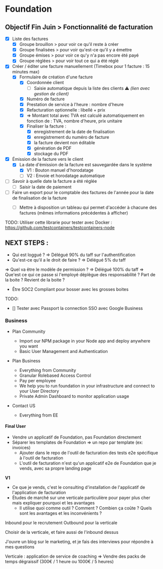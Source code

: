 # Foundation

## Objectif Fin Juin > Fonctionnalité de facturation

- [x] Liste des factures
  - [x] Groupe brouillon > pour voir ce qu'il reste à créer
  - [x] Groupe finalisées > pour voir qu'est-ce qu'il y a émettre
  - [x] Groupe émises > pour voir ce qu'y n'a pas encore été payé
  - [x] Groupe réglées > pour voir tout ce qui a été réglé
- [x] Créer / éditer une facture manuellement (Timebox pour 1 facture : 15 minutes max)
  - [x] Formulaire de création d'une facture
    - [x] Coordonnée client
      - [ ] Saisie automatique depuis la liste des clients ⚠ _(lien avec gestion de client)_
    - [x] Numéro de facture
    - [x] Prestation de service à l'heure : nombre d'heure
    - [x] Refacturation optionnelle : libellé + prix
    - [x] => Montant total avec TVA est calculé automatiquement en fonction de : TVA, nombre d'heure, prix unitaire
    - [x] Finaliser la facture :
      - [x] enregistrement de la date de finalisation
      - [x] enregistrement du numéro de facture
      - [x] la facture devient non éditable
      - [x] génération de PDF
      - [x] stockage du PDF
- [x] Émission de la facture vers le client
  - [x] La date d'émission de la facture est sauvegardée dans le système
    - [x] V1 : Bouton manuel d'horodatage
    - [ ] V2 : Envoie et horodatage automatique
- [ ] Savoir à quelle date la facture a été réglée
  - [ ] Saisir la date de paiement
- [ ] Faire un export pour le comptable des factures de l'année pour la date de finalisation de la facture
  - [ ] Mettre à disposition un tableau qui permet d'accéder à chacune des factures (mêmes informations précédentes à afficher)


TODO: Utiliser cette librarie pour tester avec Docker : https://github.com/testcontainers/testcontainers-node


## NEXT STEPS :

- Qui est loggué ? => Délégué 90% du taff sur l'authentification
- Qu'est-ce qu'il a le droit de faire ? => Délégué 5% du taff

=> Quel va être le modèle de permission ? => Délégué 100% du taff
=> Que'est ce qui ce passe si l'employé déplègue des responsabilité ? Part de la boite ? Revient de la boite ?

- Être SOC2 Compliant pour bosser avec les grosses boites

TODO:
- [] Tester avec Passport la connection SSO avec Google Business

### Business

- Plan Community
  - Import our NPM package in your Node app and deploy anywhere you want
  - Basic User Management and Authentication

- Plan Business
  - Everything from Community
  - Granular Rolebased Access Control
  - Pay per employee
  - We help you to run foundation in your infrastructure and connect to your User Directory
  - Private Admin Dashboard to monitor application usage

- Contact US
  - Everything from EE

#### Final User

- Vendre un applicatif de Foundation, pas Foundation directement
- Séparer les templates de Foundation => un repo par template (ex: invoices)
  -  Ajouter dans le repo de l'outil de facturation des tests e2e spécifique à l'outil de facturation
  -  L'outil de facturation n'est qu'un applicatif e2e de Foundation que je vends, avec sa propre landing page

**V1**
- Ce que je vends, c'est le consulting d'installation de l'applicatif de l'application de facturation
- Études de marché sur une verticale particulière pour payer plus cher mais expliquer pourquoi et les avantages
  - Il utilise quoi comme outil ? Comment ? Combien ça coûte ? Quels sont les avantages et les inconvénients ?

Inbound pour le recrutement
Outbound pour la verticale

Choisir de la verticale, et faire aussi de l'inbound dessus

J'ouvre un blog sur le marketing, et je fais des interviews pour répondre à mes questions

Verticale : application de service de coaching
=> Vendre des packs de temps dégraissif (300€ / 1 heure ou 1000€ / 5 heures)